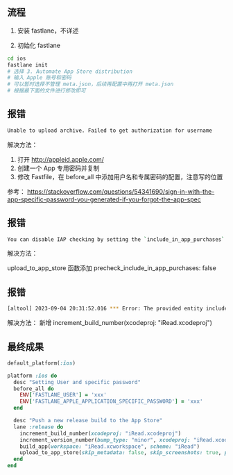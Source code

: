 ## 流程
1. 安装 fastlane，不详述

2. 初始化 fastlane

```sh
cd ios
fastlane init
# 选择 3. Automate App Store distribution
# 输入 Apple 账号和密码
# 可以暂时选择不管理 meta.json，后续再配置中再打开 meta.json
# 根据最下面的文件进行修改即可
```

## 报错
```sh
Unable to upload archive. Failed to get authorization for username
```

解决方法：
1. 打开 http://appleid.apple.com/
2. 创建一个 App 专用密码并复制
3. 修改 Fastfile，在 before_all 中添加用户名和专属密码的配置，注意写的位置

参考： https://stackoverflow.com/questions/54341690/sign-in-with-the-app-specific-password-you-generated-if-you-forgot-the-app-spec

## 报错
```sh
You can disable IAP checking by setting the `include_in_app_purchases` flag to `false`
```

解决方法：

upload_to_app_store 函数添加 precheck_include_in_app_purchases: false

## 报错
```sh
[altool] 2023-09-04 20:31:52.016 *** Error: The provided entity includes an attribute with a value that has already been used The bundle version must be higher than the previously uploaded version: ‘10’. (ID: ca89416b-aae9-4059-8d53-bc7902b7a7d6) (-19232)
```

解决方法：
新增 increment_build_number(xcodeproj: "iRead.xcodeproj")

## 最终成果
```rb
default_platform(:ios)

platform :ios do
  desc "Setting User and specific password"
  before_all do
    ENV['FASTLANE_USER'] = 'xxx'
    ENV['FASTLANE_APPLE_APPLICATION_SPECIFIC_PASSWORD'] = 'xxx'
  end

  desc "Push a new release build to the App Store"
  lane :release do
    increment_build_number(xcodeproj: "iRead.xcodeproj")
    increment_version_number(bump_type: "minor", xcodeproj: "iRead.xcodeproj")
    build_app(workspace: "iRead.xcworkspace", scheme: "iRead")
    upload_to_app_store(skip_metadata: false, skip_screenshots: true, precheck_include_in_app_purchases: false)
  end
end
```